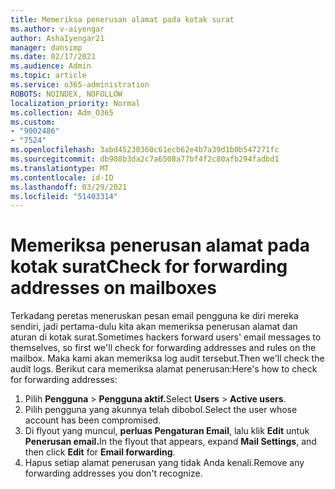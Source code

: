 ```yaml
---
title: Memeriksa penerusan alamat pada kotak surat
ms.author: v-aiyengar
author: AshaIyengar21
manager: dansimp
ms.date: 02/17/2021
ms.audience: Admin
ms.topic: article
ms.service: o365-administration
ROBOTS: NOINDEX, NOFOLLOW
localization_priority: Normal
ms.collection: Adm_O365
ms.custom:
- "9002486"
- "7524"
ms.openlocfilehash: 3abd45230360c61ecb62e4b7a39d1b0b547271fc
ms.sourcegitcommit: db908b3da2c7a6508a77bf4f2c80afb294fadbd1
ms.translationtype: MT
ms.contentlocale: id-ID
ms.lasthandoff: 03/29/2021
ms.locfileid: "51403314"
---
```

# <a name="check-for-forwarding-addresses-on-mailboxes"></a><span data-ttu-id="53e61-102">Memeriksa penerusan alamat pada kotak surat</span><span class="sxs-lookup"><span data-stu-id="53e61-102">Check for forwarding addresses on mailboxes</span></span>

<span data-ttu-id="53e61-103">Terkadang peretas meneruskan pesan email pengguna ke diri mereka sendiri, jadi pertama-dulu kita akan memeriksa penerusan alamat dan aturan di kotak surat.</span><span class="sxs-lookup"><span data-stu-id="53e61-103">Sometimes hackers forward users' email messages to themselves, so first we'll check for forwarding addresses and rules on the mailbox.</span></span> <span data-ttu-id="53e61-104">Maka kami akan memeriksa log audit tersebut.</span><span class="sxs-lookup"><span data-stu-id="53e61-104">Then we'll check the audit logs.</span></span> <span data-ttu-id="53e61-105">Berikut cara memeriksa alamat penerusan:</span><span class="sxs-lookup"><span data-stu-id="53e61-105">Here's how to check for forwarding addresses:</span></span>

1. <span data-ttu-id="53e61-106">Pilih **Pengguna**  >  **Pengguna aktif.**</span><span class="sxs-lookup"><span data-stu-id="53e61-106">Select **Users** > **Active users**.</span></span>
1. <span data-ttu-id="53e61-107">Pilih pengguna yang akunnya telah dibobol.</span><span class="sxs-lookup"><span data-stu-id="53e61-107">Select the user whose account has been compromised.</span></span>
1. <span data-ttu-id="53e61-108">Di flyout yang muncul, **perluas Pengaturan Email**, lalu klik **Edit** untuk **Penerusan email.**</span><span class="sxs-lookup"><span data-stu-id="53e61-108">In the flyout that appears, expand **Mail Settings**, and then click **Edit** for **Email forwarding**.</span></span>
1. <span data-ttu-id="53e61-109">Hapus setiap alamat penerusan yang tidak Anda kenali.</span><span class="sxs-lookup"><span data-stu-id="53e61-109">Remove any forwarding addresses you don't recognize.</span></span>